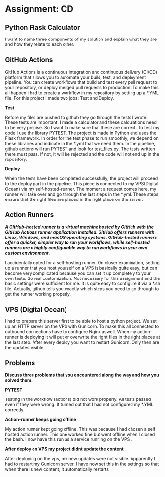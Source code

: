 # Assignment: CD
## Python Flask Calculator

I want to name three components of my solution and explain what they are and how they relate to each other.

## **GitHub Actions**
GitHub Actions is a continuous integration and continuous delivery (CI/CD) platform that allows you to automate your build, test, 
and deployment pipeline. You can create workflows that build and test every pull request to your repository, or deploy merged pull requests to production. 
To make this all happen i had to create a workflow in my repository by setting up a *.YML file. For this project i made two jobs: Test and Deploy.

**Test**

Before my files are pushed to github they go through the tests I wrote. These tests are important. 
I made a calculator and these calculations need to be very precise. So I want to make sure that these are correct.
To test my code I use the library PYTEST. The project is made in Python and uses the Flask framework.
In order for the test phase to run smoothly, we depend on these libraries and indicate in the *.yml that we need them.
In the pipeline, github actions will run PYTEST and look for test_files.py. The tests written there must pass. If not, it will be rejected and the code will not end up in the repository.

**Deploy**

When the tests have been completed successfully, the project will proceed to the deploy part in the pipeline. 
This piece is connected to my VPS(Digital Ocean) via my self-hosted-runner. The moment a request comes here, 
my runner will take over and go through the last steps in the *.yml. These steps ensure that the right files are placed in the right place on the server.

##  **Action Runners**
***A GitHub-hosted runner is a virtual machine hosted by GitHub with the GitHub Actions runner application installed. 
GitHub offers runners with Linux, Windows, and macOS operating systems. GitHub-hosted runners offer a quicker, simpler way to run your workflows, 
while self-hosted runners are a highly configurable way to run workflows in your own custom environment.*** 


I accidentally opted for a self-hosting runner. On closer examination, setting up a runner that you host yourself on a VPS is basically quite easy, 
but can become very complicated because you can set it up completely to your own taste. So real customization. Not necessary for this assignment and 
the basic settings were sufficient for me. It is quite easy to configure it via a *.sh file. Actually, github tells you exactly which steps you need to go through to get the runner working properly.


##  **VPS (Digital Ocean)**

I had to prepare this server first to be able to host a python project. We set up an HTTP server on the VPS with Gunicorn. 
To make this all connected to outbound connections have to configure Nginx aswell.
When my action-runner is deploying it will put or overwrite the right files in the right places at the last step. After every deploy you want to restart Gunicorn. 
Only then are the updates visible.


## **Problems** 

**Discuss three problems that you encountered along the way and how you solved them.**

**PYTEST**

Testing in the workflow (actions) did not work properly. All tests passed even if they were wrong. It turned out that I had not configured my *.YML correctly.


**Action-runner keeps going offline**

My action runner kept going offline. This was because I had chosen a self hosted action runner. This one worked fine but went offline when I closed the bash. 
I now have this run as a service running on the VPS .

**After deploy on VPS my project didnt update the content**


After deploying on the vps, my new updates were not visible. Apparently I had to restart my Gunicorn server. I have now set this in the settings so that when there is new content, it automatically restarts
